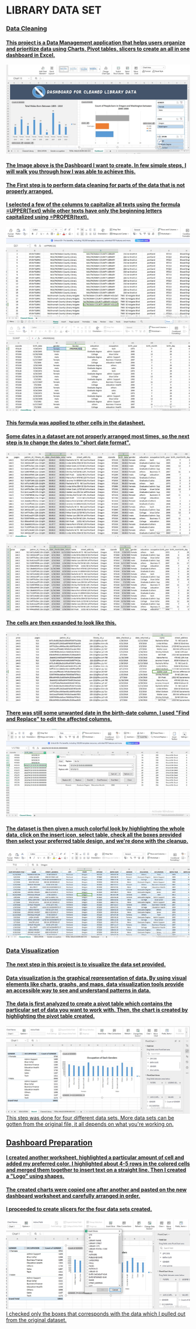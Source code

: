 # LIBRARY DATA SET

### <u> Data Cleaning <u/>

#### This project is a Data Management application that helps users organize and prioritize data using Charts, Pivot tables, slicers to create an all in one dashboard in Excel.

![Library Dataset Dashboard](https://github.com/Faithie16/Library-Data-set/blob/main/Imgs/dashboard%20.jpg)

#### The Image above is the Dashboard I want to create. In few simple steps, I will walk you through how I was able to achieve this.

#### The First step is to perform data cleaning for parts of the data that is not properly arranged. 
#### I selected a few of the columns to capitalize all texts using the formula =UPPER(Text) while other texts have only the beginning letters capitalized using =PROPER(text).
![Capitalized texts](https://github.com/Faithie16/Library-Data-set/blob/main/Imgs/DATA%20CLEANING.jpg)
![Togglecase](https://github.com/Faithie16/Library-Data-set/blob/main/Imgs/capitalize%20after.jpg)
#### This formula was applied to other cells in the datasheet. 

#### Some dates in a dataset are not properly arranged most times, so the next step is to change the dates to "short date format". 
![Date format](https://github.com/Faithie16/Library-Data-set/blob/main/Imgs/Date%20before.jpg)

![Cleaned Date](https://github.com/Faithie16/Library-Data-set/blob/main/Imgs/date%20after.jpg)
#### The cells are then expanded to look like this.
![Expanded cells](https://github.com/Faithie16/Library-Data-set/blob/main/Imgs/after%20expansion.jpg)

#### There was still some unwanted date in the birth-date column, I used "Find and Replace" to edit the affected columns.
![Find and replace](https://github.com/Faithie16/Library-Data-set/blob/main/Imgs/FIND%20AND%20REPLACE%20TO%20TAKE%20OUT%20UNWANTED%20DATA.jpg)

#### The dataset is then given a much colorful look by highlighting the whole data, click on the insert icon, select table, check all the boxes provided then select your preferred table design, and we're done with the cleanup.
![Final look](https://github.com/Faithie16/Library-Data-set/blob/main/Imgs/data%20cleaned.jpg)


### Data Visualization

#### The next step in this project is to visualize the data set provided.
#### Data visualization is the graphical representation of data. By using visual elements like charts, graphs, and maps, data visualization tools provide an accessible way to see and understand patterns in data.
#### The data is first analyzed to create a pivot table which contains the particular set of data you want to work with. Then, the chart is created by highlighting the pivot table created.
![Pivot table and chart](https://github.com/Faithie16/Library-Data-set/blob/main/Imgs/Pivot%20table.jpg)
This step was done for four different data sets. More data sets can be gotten from the original file, it all depends on what you're working on.

## Dashboard Preparation
#### I created another worksheet, highlighted a particular amount of cell and added my preferred color. I highlighted about 4-5 rows in the colored cells and merged them together to insert text on a straight line. Then I created a "Logo" using shapes.
#### The created charts were copied one after another and pasted on the new dashboard worksheet and carefully arranged in order.
#### I proceeded to create slicers for the four data sets created.
![Insert slicers](https://github.com/Faithie16/Library-Data-set/blob/main/Imgs/Slicers.jpg)
I checked only the boxes that corresponds with the data which I pulled out from the original dataset. 

####